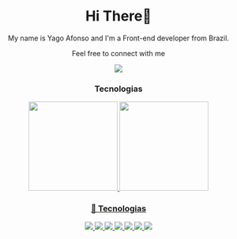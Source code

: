 <h1 align="center"> Hi There👋</h1>
<p align="center">My name is Yago Afonso and I'm a Front-end developer from Brazil.</p>
<p align="center">Feel free to connect with me</p>
<p align="center"><a href="https://www.linkedin.com/in/yago-afonso/" target="_blank"><img src="https://img.shields.io/badge/-LinkedIn-%230077B5?style=for-the-badge&logo=linkedin&logoColor=white" target="_blank"></a></p>


<h3 align="center">  Tecnologias </h3>
<div align="center">
  <span>

  </span>
</div>

<div align="center">
  <a href="https://github.com/yagoafonso">
  <img height="180em" src="https://github-readme-stats.vercel.app/api?username=yagoafonso&show_icons=true&theme=dark&include_all_commits=true&count_private=true"/>
  <img height="180em" src="https://github-readme-stats.vercel.app/api/top-langs/?username=yagoafonso&layout=compact&langs_count=7&theme=dark"/>
</div>


 
<h3 align="center"> 🚀 Tecnologias </h3>
<div align="center">
  <span>
     <img src="https://img.shields.io/badge/JavaScript-323330?style=for-the-badge&logo=javascript&logoColor=F7DF1E"/>
    <img src="https://img.shields.io/badge/TypeScript-007ACC?style=for-the-badge&logo=typescript&logoColor=white"/>
    <img src="https://img.shields.io/badge/HTML5-E34F26?style=for-the-badge&logo=html5&logoColor=white"/>
    <img src="https://img.shields.io/badge/CSS3-1572B6?style=for-the-badge&logo=css3&logoColor=white"/>
    <img src="https://img.shields.io/badge/React-20232A?style=for-the-badge&logo=react&logoColor=61DAFB"/>
    <img src="https://img.shields.io/badge/Tailwind_CSS-38B2AC?style=for-the-badge&logo=tailwind-css&logoColor=white"/>
    <img src="https://img.shields.io/badge/styled--components-DB7093?style=for-the-badge&logo=styled-components&logoColor=white"/>
  </span>
</div>
